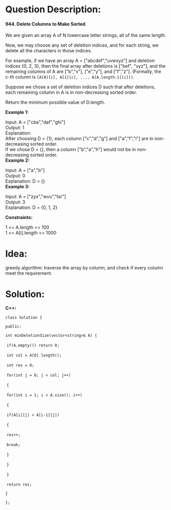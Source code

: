 # Question Description:

#### 944. Delete Columns to Make Sorted

We are given an array A of N lowercase letter strings, all of the same length.  

Now, we may choose any set of deletion indices, and for each string, we delete all the characters in those indices.  

For example, if we have an array A = ["abcdef","uvwxyz"] and deletion indices {0, 2, 3}, then the final array after deletions is ["bef", "vyz"], and the remaining columns of A are ["b","v"], ["e","y"], and ["f","z"].    (Formally, the c-th column is `[A[0][c], A[1][c], ..., A[A.length-1][c]])`.  

Suppose we chose a set of deletion indices D such that after deletions, each remaining column in A is in non-decreasing sorted order.  

Return the minimum possible value of D.length.  

**Example 1:**  

Input: A = ["cba","daf","ghi"]  
Output: 1  
Explanation:   
After choosing D = {1}, each column ["c","d","g"] and ["a","f","i"] are in non-decreasing sorted order.  
If we chose D = {}, then a column ["b","a","h"] would not be in non-decreasing sorted order.  
**Example 2:**  

Input: A = ["a","b"]  
Output: 0  
Explanation: D = {}  
**Example 3:**  

Input: A = ["zyx","wvu","tsr"]  
Output: 3  
Explanation: D = {0, 1, 2}  

**Constraints:**  

1 <= A.length <= 100  
1 <= A[i].length <= 1000  

# Idea:

greedy algorithm: traverse the array by column, and check if every column meet the requirement.  

# Solution:

**C++:**

`class Solution {`

`public:`

  `int minDeletionSize(vector<string>& A) {`

​    `if(A.empty()) return 0;`

​    `int col = A[0].length();`

​    `int res = 0;`

​    `for(int j = 0; j < col; j++)`

​    `{`

​      `for(int i = 1; i < A.size(); i++)`

​      `{`

​        `if(A[i][j] < A[i-1][j])`

​        `{` 

​          `res++;`

​          `break;`

​        `}`

​      `}`

​    `}`

​    `return res;`

  `}`

`};`